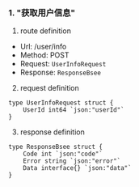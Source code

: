 ### 1. "获取用户信息"

1. route definition

- Url: /user/info
- Method: POST
- Request: `UserInfoRequest`
- Response: `ResponseBsee`

2. request definition



```golang
type UserInfoRequest struct {
	UserId int64 `json:"userId"`
}
```


3. response definition



```golang
type ResponseBsee struct {
	Code int `json:"code"`
	Error string `json:"error"`
	Data interface{} `json:"data"`
}
```

